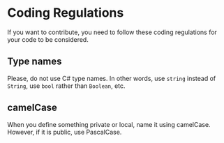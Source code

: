 # Coding Regulations

If you want to contribute, you need to follow these coding regulations for your code to be considered.

## Type names

Please, do not use C# type names. 
In other words, use `string` instead of `String`,
use `bool` rather than `Boolean`, etc.

## camelCase

When you define something private or local, name it using camelCase. However, if it is public, use PascalCase.

